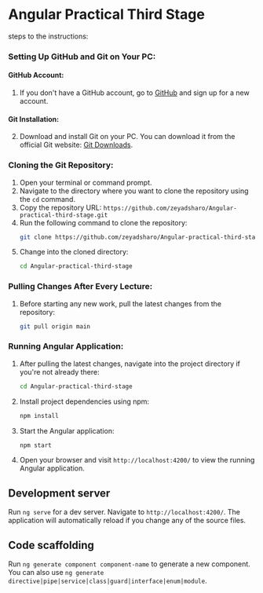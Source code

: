 # Angular Practical Third Stage
 steps to the instructions:

### Setting Up GitHub and Git on Your PC:

#### GitHub Account:
1. If you don't have a GitHub account, go to [GitHub](https://github.com/) and sign up for a new account.

#### Git Installation:
2. Download and install Git on your PC. You can download it from the official Git website: [Git Downloads](https://git-scm.com/downloads).

### Cloning the Git Repository:
1. Open your terminal or command prompt.
2. Navigate to the directory where you want to clone the repository using the `cd` command.
3. Copy the repository URL: `https://github.com/zeyadsharo/Angular-practical-third-stage.git`
4. Run the following command to clone the repository:
   ```bash
   git clone https://github.com/zeyadsharo/Angular-practical-third-stage.git
   ```
5. Change into the cloned directory:
   ```bash
   cd Angular-practical-third-stage
   ```

### Pulling Changes After Every Lecture:
1. Before starting any new work, pull the latest changes from the repository:
   ```bash
   git pull origin main
   ```

### Running Angular Application:
1. After pulling the latest changes, navigate into the project directory if you're not already there:
   ```bash
   cd Angular-practical-third-stage
   ```
2. Install project dependencies using npm:
   ```bash
   npm install
   ```
3. Start the Angular application:
   ```bash
   npm start
   ```
4. Open your browser and visit `http://localhost:4200/` to view the running Angular application.






## Development server

Run `ng serve` for a dev server. Navigate to `http://localhost:4200/`. The application will automatically reload if you change any of the source files.

## Code scaffolding

Run `ng generate component component-name` to generate a new component. You can also use `ng generate directive|pipe|service|class|guard|interface|enum|module`.





